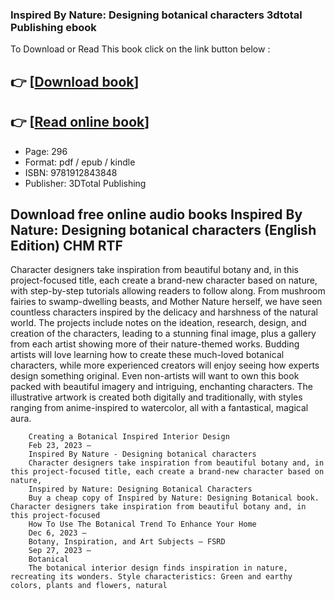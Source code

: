 ### Inspired By Nature: Designing botanical characters 3dtotal Publishing ebook

To Download or Read This book click on the link button below :

## 👉  [**[Download book](http://get-pdfs.com/download.php?group=book&from=github.com&id=695078&lnk=1081 "Download book")**]

## 👉  [**[Read online book](http://get-pdfs.com/download.php?group=book&from=github.com&id=695078&lnk=1081 "Read online book")**]


* Page: 296
* Format: pdf / epub / kindle
* ISBN: 9781912843848
* Publisher: 3DTotal Publishing



## Download free online audio books Inspired By Nature: Designing botanical characters (English Edition) CHM RTF



Character designers take inspiration from beautiful botany and, in this project-focused title, each create a brand-new character based on nature, with step-by-step tutorials allowing readers to follow along. From mushroom fairies to swamp-dwelling beasts, and Mother Nature herself, we have seen countless characters inspired by the delicacy and harshness of the natural world. The projects include notes on the ideation, research, design, and creation of the characters, leading to a stunning final image, plus a gallery from each artist showing more of their nature-themed works. Budding artists will love learning how to create these much-loved botanical characters, while more experienced creators will enjoy seeing how experts design something original. Even non-artists will want to own this book packed with beautiful imagery and intriguing, enchanting characters. The illustrative artwork is created both digitally and traditionally, with styles ranging from anime-inspired to watercolor, all with a fantastical, magical aura.


        Creating a Botanical Inspired Interior Design
        Feb 23, 2023 —
        Inspired By Nature - Designing botanical characters
        Character designers take inspiration from beautiful botany and, in this project-focused title, each create a brand-new character based on nature, 
        Inspired by Nature: Designing Botanical Characters
        Buy a cheap copy of Inspired by Nature: Designing Botanical book. Character designers take inspiration from beautiful botany and, in this project-focused 
        How To Use The Botanical Trend To Enhance Your Home
        Dec 6, 2023 —
        Botany, Inspiration, and Art Subjects – FSRD
        Sep 27, 2023 —
        Botanical
        The botanical interior design finds inspiration in nature, recreating its wonders. Style characteristics: Green and earthy colors, plants and flowers, natural 
    




